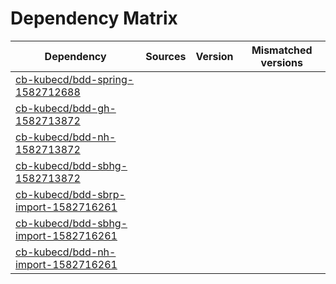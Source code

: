 # Dependency Matrix

Dependency | Sources | Version | Mismatched versions
---------- | ------- | ------- | -------------------
[cb-kubecd/bdd-spring-1582712688](https://github.com/cb-kubecd/bdd-spring-1582712688.git) |  | []() | 
[cb-kubecd/bdd-gh-1582713872](https://github.com/cb-kubecd/bdd-gh-1582713872.git) |  | []() | 
[cb-kubecd/bdd-nh-1582713872](https://github.com/cb-kubecd/bdd-nh-1582713872.git) |  | []() | 
[cb-kubecd/bdd-sbhg-1582713872](https://github.com/cb-kubecd/bdd-sbhg-1582713872.git) |  | []() | 
[cb-kubecd/bdd-sbrp-import-1582716261](https://github.com/cb-kubecd/bdd-sbrp-import-1582716261.git) |  | []() | 
[cb-kubecd/bdd-sbhg-import-1582716261](https://github.com/cb-kubecd/bdd-sbhg-import-1582716261.git) |  | []() | 
[cb-kubecd/bdd-nh-import-1582716261](https://github.com/cb-kubecd/bdd-nh-import-1582716261.git) |  | []() | 
